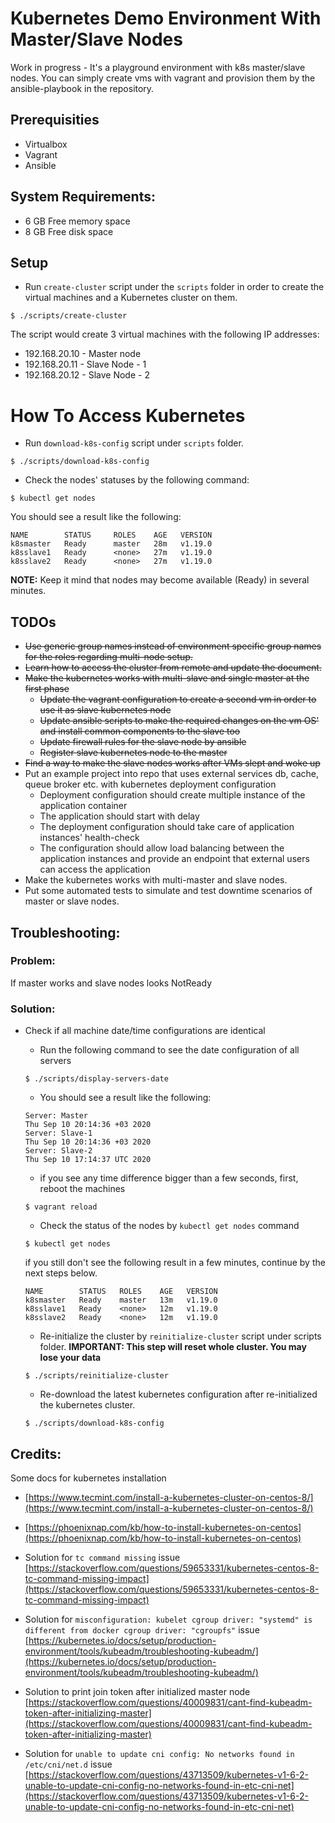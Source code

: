 # Kubernetes Demo Environment With Master/Slave Nodes
Work in progress - It's a playground environment with k8s master/slave nodes. You can simply create vms with vagrant and provision them by the ansible-playbook in the repository.

## Prerequisities
* Virtualbox
* Vagrant
* Ansible

## System Requirements:
* 6 GB Free memory space
* 8 GB Free disk space

## Setup
* Run `create-cluster` script under the `scripts` folder in order to create the virtual machines and a Kubernetes cluster on them.
```
$ ./scripts/create-cluster
```

The script would create 3 virtual machines with the following IP addresses:

* 192.168.20.10 - Master node
* 192.168.20.11	- Slave Node - 1
* 192.168.20.12	- Slave Node - 2


# How To Access Kubernetes

* Run `download-k8s-config` script under `scripts` folder.
```
$ ./scripts/download-k8s-config
```

* Check the nodes' statuses by the following command:
```
$ kubectl get nodes
```

You should see a result like the following:
```
NAME        STATUS     ROLES    AGE   VERSION
k8smaster   Ready      master   28m   v1.19.0
k8sslave1   Ready      <none>   27m   v1.19.0
k8sslave2   Ready      <none>   27m   v1.19.0
```
**NOTE:** Keep it mind that nodes may become available (Ready) in several minutes.


## TODOs
* ~~Use generic group names instead of environment specific group names for the roles regarding multi-node setup.~~
* ~~Learn how to access the cluster from remote and update the document.~~
* ~~Make the kubernetes works with multi-slave and single master at the first phase~~
	* ~~Update the vagrant configuration to create a second vm in order to use it as slave kubernetes node~~
	* ~~Update ansible scripts to make the required changes on the vm OS' and install common components to the slave too~~
	* ~~Update firewall rules for the slave node by ansible~~
	* ~~Register slave kubernetes node to the master~~
* ~~Find a way to make the slave nodes works after VMs slept and woke up~~
* Put an example project into repo that uses external services db, cache, queue broker etc. with kubernetes deployment configuration
	* Deployment configuration should create multiple instance of the application container
	* The application should start with delay
	* The deployment configuration should take care of application instances' health-check
	* The configuration should allow load balancing between the application instances and provide an endpoint that external users can access the application
* Make the kubernetes works with multi-master and slave nodes.
* Put some automated tests to simulate and test downtime scenarios of master or slave nodes.

## Troubleshooting:
### Problem:
If master works and slave nodes looks NotReady <br/>
### Solution:
* Check if all machine date/time configurations are identical
	* Run the following command to see the date configuration of all servers
	```
	$ ./scripts/display-servers-date
	```

	* You should see a result like the following:
	```
	Server: Master
	Thu Sep 10 20:14:36 +03 2020
	Server: Slave-1
	Thu Sep 10 20:14:36 +03 2020
	Server: Slave-2
	Thu Sep 10 17:14:37 UTC 2020
	```

	* if you see any time difference bigger than a few seconds, first, reboot the machines
	```
	$ vagrant reload
	```

	* Check the status of the nodes by `kubectl get nodes` command
	```
	$ kubectl get nodes
	```

	if you still don't see the following result in a few minutes, continue by the next steps below.
	```
	NAME        STATUS   ROLES    AGE   VERSION
	k8smaster   Ready    master   13m   v1.19.0
	k8sslave1   Ready    <none>   12m   v1.19.0
	k8sslave2   Ready    <none>   12m   v1.19.0
	```

	* Re-initialize the cluster by `reinitialize-cluster` script under scripts folder.  **IMPORTANT: This step will reset whole cluster. You may lose your data**
	```
	$ ./scripts/reinitialize-cluster
	```

	* Re-download the latest kubernetes configuration after re-initialized the kubernetes cluster.
	```
	$ ./scripts/download-k8s-config
	```

## Credits:
Some docs for kubernetes installation

* [https://www.tecmint.com/install-a-kubernetes-cluster-on-centos-8/](https://www.tecmint.com/install-a-kubernetes-cluster-on-centos-8/)

* [https://phoenixnap.com/kb/how-to-install-kubernetes-on-centos](https://phoenixnap.com/kb/how-to-install-kubernetes-on-centos)

* Solution for `tc command missing` issue <br />
[https://stackoverflow.com/questions/59653331/kubernetes-centos-8-tc-command-missing-impact](https://stackoverflow.com/questions/59653331/kubernetes-centos-8-tc-command-missing-impact)

* Solution for `misconfiguration: kubelet cgroup driver: "systemd" is different from docker cgroup driver: "cgroupfs"` issue <br />
[https://kubernetes.io/docs/setup/production-environment/tools/kubeadm/troubleshooting-kubeadm/](https://kubernetes.io/docs/setup/production-environment/tools/kubeadm/troubleshooting-kubeadm/)

* Solution to print join token after initialized master node <br />
[https://stackoverflow.com/questions/40009831/cant-find-kubeadm-token-after-initializing-master](https://stackoverflow.com/questions/40009831/cant-find-kubeadm-token-after-initializing-master)

* Solution for `unable to update cni config: No networks found in /etc/cni/net.d` issue <br />
[https://stackoverflow.com/questions/43713509/kubernetes-v1-6-2-unable-to-update-cni-config-no-networks-found-in-etc-cni-net](https://stackoverflow.com/questions/43713509/kubernetes-v1-6-2-unable-to-update-cni-config-no-networks-found-in-etc-cni-net)